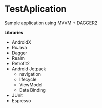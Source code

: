 # TestAplication
Sample application using MVVM + DAGGER2

**Libraries**
- AndroidX
- RxJava
- Dagger
- Realm 
- Retrofit2
- Android Jetpack
  - navigation
  - lifecycle
  - ViewModel
  - Data Binding
- JUnit
- Espresso
